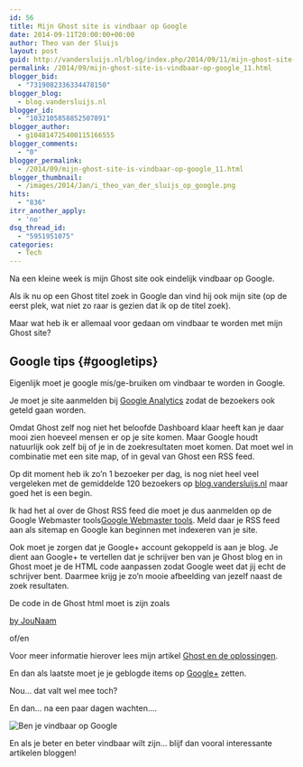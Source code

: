 ```yaml
---
id: 56
title: Mijn Ghost site is vindbaar op Google
date: 2014-09-11T20:00:00+00:00
author: Theo van der Sluijs
layout: post
guid: http://vandersluijs.nl/blog/index.php/2014/09/11/mijn-ghost-site-is-vindbaar-op-google_11/
permalink: /2014/09/mijn-ghost-site-is-vindbaar-op-google_11.html
blogger_bid:
  - "7319082336334478150"
blogger_blog:
  - blog.vandersluijs.nl
blogger_id:
  - "1032105858852507891"
blogger_author:
  - g104814725400115166555
blogger_comments:
  - "0"
blogger_permalink:
  - /2014/09/mijn-ghost-site-is-vindbaar-op-google_11.html
blogger_thumbnail:
  - /images/2014/Jan/i_theo_van_der_sluijs_op_google.png
hits:
  - "836"
itrr_another_apply:
  - 'no'
dsq_thread_id:
  - "5951951075"
categories:
  - Tech
---
```

Na een kleine week is mijn Ghost site ook eindelijk vindbaar op Google.

Als ik nu op een Ghost titel zoek in Google dan vind hij ook mijn site (op de eerst plek, wat niet zo raar is gezien dat ik op de titel zoek).

Maar wat heb ik er allemaal voor gedaan om vindbaar te worden met mijn Ghost site?

## Google tips {#googletips}

Eigenlijk moet je google mis/ge-bruiken om vindbaar te worden in Google.

Je moet je site aanmelden bij [Google Analytics](http://www.google.nl/intl/nl/analytics/) zodat de bezoekers ook geteld gaan worden.

Omdat Ghost zelf nog niet het beloofde Dashboard klaar heeft kan je daar mooi zien hoeveel mensen er op je site komen. Maar Google houdt natuurlijk ook zelf bij of je in de zoekresultaten moet komen. Dat moet wel in combinatie met een site map, of in geval van Ghost een RSS feed.

Op dit moment heb ik zo&#8217;n 1 bezoeker per dag, is nog niet heel veel vergeleken met de gemiddelde 120 bezoekers op [blog.vandersluijs.nl](http://blog.vandersluijs.nl) maar goed het is een begin.

Ik had het al over de Ghost RSS feed die moet je dus aanmelden op de Google Webmaster tools[Google Webmaster tools](https://www.google.com/webmasters/tools/home?hl=nl). Meld daar je RSS feed aan als sitemap en Google kan beginnen met indexeren van je site.

Ook moet je zorgen dat je Google+ account gekoppeld is aan je blog. Je dient aan Google+ te vertellen dat je schrijver ben van je Ghost blog en in Ghost moet je de HTML code aanpassen zodat Google weet dat jij echt de schrijver bent. Daarmee krijg je zo&#8217;n mooie afbeelding van jezelf naast de zoek resultaten.

De code in de Ghost html moet is zijn zoals 

<a href="https://plus.google.com/+hierjounaamofgooglenummer?rel=author">by JouNaam </a>

of/en

<link href="https://plus.google.com/+hierjounaamofgooglenummer" rel="author" />

Voor meer informatie hierover lees mijn artikel [Ghost en de oplossingen](http://itheo.nl/ghost-en-de-oplossingen/).

En dan als laatste moet je je geblogde items op [Google+](https://plus.google.com/u/0/+TheovanderSluijs/posts) zetten.

Nou&#8230; dat valt wel mee toch?

En dan&#8230; na een paar dagen wachten&#8230;.

![Ben je vindbaar op Google](https://vandersluijs.resultants-e.nl/2014/Jan/i_theo_van_der_sluijs_op_google.png)

En als je beter en beter vindbaar wilt zijn&#8230; blijf dan vooral interessante artikelen bloggen!